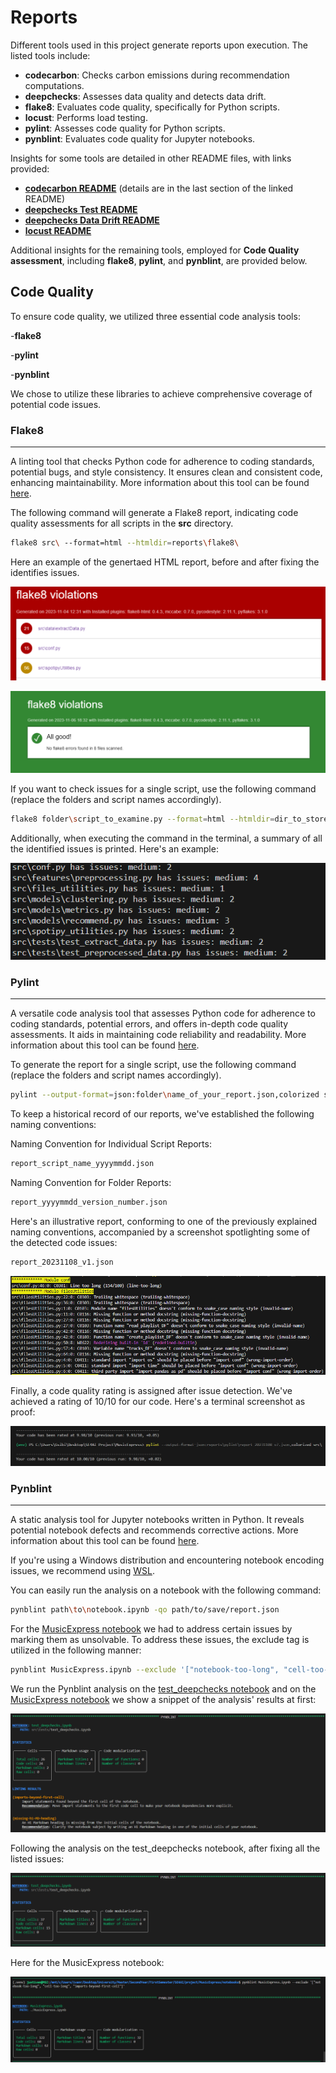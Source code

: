 # Reports

Different tools used in this project generate reports upon execution. The listed tools include:

- **codecarbon**: Checks carbon emissions during recommendation computations.
- **deepchecks**: Assesses data quality and detects data drift.
- **flake8**: Evaluates code quality, specifically for Python scripts.
- **locust**: Performs load testing.
- **pylint**: Assesses code quality for Python scripts.
- **pynblint**: Evaluates code quality for Jupyter notebooks.

Insights for some tools are detailed in other README files, with links provided:

- **[codecarbon README](../models/README.md)** (details are in the last section of the linked README)
- **[deepchecks Test README](../src/tests/README.md)**
- **[deepchecks Data Drift README](../src/tests/datadrift/README.md)**
- **[locust README](../src/locust/README.md)**

Additional insights for the remaining tools, employed for **Code Quality assessment**, including **flake8**, **pylint**, and **pynblint**, are provided below.

## Code Quality

To ensure code quality, we utilized three essential code analysis tools:

-**flake8**

-**pylint**

-**pynblint**

We chose to utilize these libraries to achieve comprehensive coverage of potential code issues.

### Flake8

---

A linting tool that checks Python code for adherence to coding standards, potential bugs, and style consistency. It ensures clean and consistent code, enhancing maintainability. More information about this tool can be found [here](https://github.com/PyCQA/flake8).

The following command will generate a Flake8 report, indicating code quality assessments for all scripts in the **src** directory.

```bash
flake8 src\ --format=html --htmldir=reports\flake8\
```

Here an example of the genertaed HTML report, before and after fixing the identifies issues.

![plot](/figures/flake8_before.png?raw=true)

![plot](/figures/flake8_after.png?raw=true)

If you want to check issues for a single script, use the following command (replace the folders and script names accordingly).

```bash
flake8 folder\script_to_examine.py --format=html --htmldir=dir_to_store_html_file\
```

Additionally, when executing the command in the terminal, a summary of all the identified issues is printed. Here's an example:

![plot](/figures/flake8_example_vscode.png?raw=true)

### Pylint

---

A versatile code analysis tool that assesses Python code for adherence to coding standards, potential errors, and offers in-depth code quality assessments. It aids in maintaining code reliability and readability. More information about this tool can be found [here](https://github.com/pylint-dev/pylint).

To generate the report for a single script, use the following command (replace the folders and script names accordingly).

```bash
pylint --output-format=json:folder\name_of_your_report.json,colorized script_folder\script_to_examine.py
```

To keep a historical record of our reports, we've established the following naming conventions:

Naming Convention for Individual Script Reports:

```bash
report_script_name_yyyymmdd.json
```

Naming Convention for Folder Reports:

```bash
report_yyyymmdd_version_number.json
```

Here's an illustrative report, conforming to one of the previously explained naming conventions, accompanied by a screenshot spotlighting some of the detected code issues:

```bash
report_20231108_v1.json
```

![plot](/figures/pylint_example.png?raw=true)

Finally, a code quality rating is assigned after issue detection. We've achieved a rating of 10/10 for our code. Here's a terminal screenshot as proof:

![plot](/figures/pylint_example_rating_vscode.png?raw=true)

### Pynblint

---

A static analysis tool for Jupyter notebooks written in Python. It reveals potential notebook defects and recommends corrective actions. More information about this tool can be found [here](https://github.com/collab-uniba/pynblint).

If you're using a Windows distribution and encountering notebook encoding issues, we recommend using [WSL](https://learn.microsoft.com/en-us/windows/wsl/install).

You can easily run the analysis on a notebook with the following command:

```bash
pynblint path\to\notebook.ipynb -qo path/to/save/report.json
```

For the [MusicExpress notebook](../notebooks/MusicExpress.ipynb) we had to address certain issues by marking them as unsolvable. To address these issues, the exclude tag is utilized in the following manner:

```bash
pynblint MusicExpress.ipynb --exclude '["notebook-too-long", "cell-too-long", "imports-beyond-first-cell"]'
```

We run the Pynblint analysis on the [test_deepchecks notebook](../src/tests/test_deepchecks.ipynb) and on the [MusicExpress notebook](../notebooks/MusicExpress.ipynb) we show a snippet of the analysis' results at first:

![plot](/figures/pynblint_before_fix.png?raw=true)

Following the analysis on the test_deepchecks notebook, after fixing all the listed issues:

![plot](/figures/pynblint_after_fix.png?raw=true)

Here for the MusicExpress notebook:

![plot](/figures/pynblint_MusicExpress.png?raw=true)
